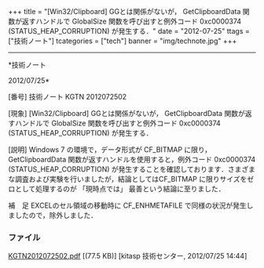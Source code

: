 ﻿+++
title = "[Win32/Clipboard] GGとは関係がないが， GetClipboardData 関数が返すハンドルで GlobalSize 関数を呼び出すと例外コード 0xc0000374 (STATUS_HEAP_CORRUPTION) が発生する．"
date = "2012-07-25"
ttags = ["技術ノート"]
tcategories = ["tech"]
banner = "img/technote.jpg"
+++

-----------------------------------------------------------------------------------------------------------------------------

*技術ノート

2012/07/25*


[番号]
技術ノート KGTN 2012072502

[現象]
[Win32/Clipboard] GGとは関係がないが， GetClipboardData
関数が返すハンドルで GlobalSize 関数を呼び出すと例外コード 0xc0000374
(STATUS_HEAP_CORRUPTION) が発生する．

[説明]
Windows 7 の環境で，データ形式が CF_BITMAP に限り，GetClipboardData
関数が返すハンドルを使用すると，例外コード 0xc0000374
(STATUS_HEAP_CORRUPTION)
が発生することを確認しております．さまざまな調査および実験を行いましたが，結論としてはCF_BITMAP
に限りサイズをゼロとして処理するのが 「現時点では」
最善という結論に至りました．

補　足
EXCELのセル領域の移動時に CF_ENHMETAFILE
で同様の状況が発生しましたので，除外しました．


### ファイル

 
 


[KGTN2012072502.pdf](http://techreport.kitasp.net/attachments/download/961/KGTN2012072502.pdf)
 [(77.5 KB)] [kitasp 技術センター, 2012/07/25
14:44]


 


 

